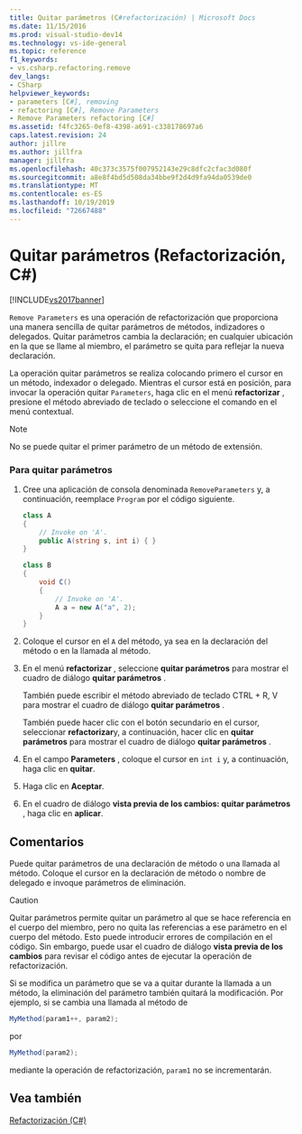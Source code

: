 ```yaml
---
title: Quitar parámetros (C#refactorización) | Microsoft Docs
ms.date: 11/15/2016
ms.prod: visual-studio-dev14
ms.technology: vs-ide-general
ms.topic: reference
f1_keywords:
- vs.csharp.refactoring.remove
dev_langs:
- CSharp
helpviewer_keywords:
- parameters [C#], removing
- refactoring [C#], Remove Parameters
- Remove Parameters refactoring [C#]
ms.assetid: f4fc3265-0ef8-4398-a691-c338178697a6
caps.latest.revision: 24
author: jillre
ms.author: jillfra
manager: jillfra
ms.openlocfilehash: 40c373c3575f007952143e29c8dfc2cfac3d080f
ms.sourcegitcommit: a8e8f4bd5d508da34bbe9f2d4d9fa94da0539de0
ms.translationtype: MT
ms.contentlocale: es-ES
ms.lasthandoff: 10/19/2019
ms.locfileid: "72667488"
---
```

# <a name="remove-parameters-refactoring-c"></a>Quitar parámetros (Refactorización, C#)
[!INCLUDE[vs2017banner](../includes/vs2017banner.md)]

`Remove Parameters` es una operación de refactorización que proporciona una manera sencilla de quitar parámetros de métodos, indizadores o delegados. Quitar parámetros cambia la declaración; en cualquier ubicación en la que se llame al miembro, el parámetro se quita para reflejar la nueva declaración.

 La operación quitar parámetros se realiza colocando primero el cursor en un método, indexador o delegado. Mientras el cursor está en posición, para invocar la operación quitar `Parameters`, haga clic en el menú **refactorizar** , presione el método abreviado de teclado o seleccione el comando en el menú contextual.

> [!NOTE]
> No se puede quitar el primer parámetro de un método de extensión.

### <a name="to-remove-parameters"></a>Para quitar parámetros

1. Cree una aplicación de consola denominada `RemoveParameters` y, a continuación, reemplace `Program` por el código siguiente.

    ```csharp
    class A
    {
        // Invoke on 'A'.
        public A(string s, int i) { }
    }

    class B
    {
        void C()
        {
            // Invoke on 'A'.
            A a = new A("a", 2);
        }
    }
    ```

2. Coloque el cursor en el `A` del método, ya sea en la declaración del método o en la llamada al método.

3. En el menú **refactorizar** , seleccione **quitar parámetros** para mostrar el cuadro de diálogo **quitar parámetros** .

     También puede escribir el método abreviado de teclado CTRL + R, V para mostrar el cuadro de diálogo **quitar parámetros** .

     También puede hacer clic con el botón secundario en el cursor, seleccionar **refactorizar**y, a continuación, hacer clic en **quitar parámetros** para mostrar el cuadro de diálogo **quitar parámetros** .

4. En el campo **Parameters** , coloque el cursor en `int i` y, a continuación, haga clic en **quitar**.

5. Haga clic en **Aceptar**.

6. En el cuadro de diálogo **vista previa de los cambios: quitar parámetros** , haga clic en **aplicar**.

## <a name="remarks"></a>Comentarios
 Puede quitar parámetros de una declaración de método o una llamada al método. Coloque el cursor en la declaración de método o nombre de delegado e invoque parámetros de eliminación.

> [!CAUTION]
> Quitar parámetros permite quitar un parámetro al que se hace referencia en el cuerpo del miembro, pero no quita las referencias a ese parámetro en el cuerpo del método. Esto puede introducir errores de compilación en el código. Sin embargo, puede usar el cuadro de diálogo **vista previa de los cambios** para revisar el código antes de ejecutar la operación de refactorización.

 Si se modifica un parámetro que se va a quitar durante la llamada a un método, la eliminación del parámetro también quitará la modificación. Por ejemplo, si se cambia una llamada al método de

```csharp
MyMethod(param1++, param2);
```

 por

```csharp
MyMethod(param2);
```

 mediante la operación de refactorización, `param1` no se incrementarán.

## <a name="see-also"></a>Vea también
 [Refactorización (C#)](../csharp-ide/refactoring-csharp.md)